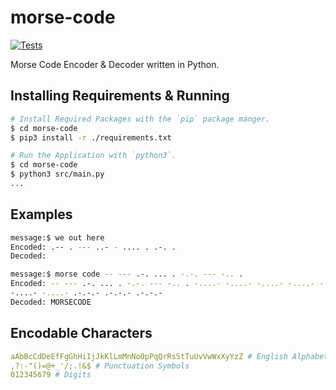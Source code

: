 # **morse-code**

[![Tests](https://github.com/c1m50c/morse-code/actions/workflows/tests.yml/badge.svg?branch=main)](https://github.com/c1m50c/morse-code/actions/workflows/tests.yml)

Morse Code Encoder & Decoder written in Python.


## **Installing Requirements & Running**
```bash
# Install Required Packages with the `pip` package manger.
$ cd morse-code
$ pip3 install -r ./requirements.txt
```

```bash
# Run the Application with `python3`.
$ cd morse-code
$ python3 src/main.py
...
```


## **Examples**
```bash
message:$ we out here
Encoded: .-- . --- ..- - .... . .-. . 
Decoded:
```

```bash
message:$ morse code -- --- .-. ... . -.-. --- -.. .
Encoded: -- --- .-. ... . -.-. --- -.. . -....- -....- -....- -....- -....- .-.-.- -....- .-.-.- .-.-.- .-.-.- .-.-.- .-.-.- -....- .-.-.- -....- .-.-.- -....- -....- 
-....- -....- .-.-.- .-.-.- .-.-.- 
Decoded: MORSECODE
```


## **Encodable Characters**
```yml
aAbBcCdDeEfFgGhHiIjJkKlLmMnNoOpPqQrRsStTuUvVwWxXyYzZ # English Alphabet
,?:-"()=@+_'/;.!&$ # Punctuation Symbols
012345679 # Digits
```